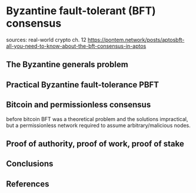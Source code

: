 # Byzantine fault-tolerant (BFT) consensus

sources:
real-world crypto ch. 12
https://pontem.network/posts/aptosbft-all-you-need-to-know-about-the-bft-consensus-in-aptos

## The Byzantine generals problem
## Practical Byzantine fault-tolerance PBFT
## Bitcoin and permissionless consensus
before bitcoin BFT was a theoretical problem and the solutions impractical, but a permissionless network required to assume arbitrary/malicious nodes.
## Proof of authority, proof of work, proof of stake

## Conclusions
## References
